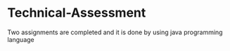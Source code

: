 # Technical-Assessment
Two assignments are completed and it is done by using java programming language
